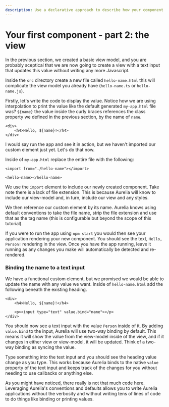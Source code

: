 ```yaml
---
description: Use a declarative approach to describe how your component should be rendered.
---
```


# Your first component - part 2: the view

In the previous section, we created a basic view model, and you are probably sceptical that we are now going to create a view with a text input that updates this value without writing any more Javascript.

Inside the `src` directory create a new file called `hello-name.html` this will complicate the view model you already have \(`hello-name.ts` or `hello-name.js`\).

Firstly, let's write the code to display the value. Notice how we are using interpolation to print the value like the default generated `my-app.html` file was? `${name}` the value inside the curly braces references the class property we defined in the previous section, by the name of `name`.

```markup
<div>
    <h4>Hello, ${name}!</h4>
</div>
```

I would say run the app and see it in action, but we haven't imported our custom element just yet. Let's do that now.

Inside of `my-app.html` replace the entire file with the following:

```markup
<import from="./hello-name"></import>

<hello-name></hello-name>
```

We use the `import` element to include our newly created component. Take note there is a lack of file extension. This is because Aurelia will know to include our view-model and, in turn, include our view and any styles.

We then reference our custom element by its name. Aurelia knows using default conventions to take the file name, strip the file extension and use that as the tag name \(this is configurable but beyond the scope of this tutorial\).

If you were to run the app using `npm start` you would then see your application rendering your new component. You should see the text, `Hello, Person!` rendering in the view. Once you have the app running, leave it running as any changes you make will automatically be detected and re-rendered.

### Binding the name to a text input

We have a functional custom element, but we promised we would be able to update the name with any value we want. Inside of `hello-name.html` add the following beneath the existing heading. 

```markup
<div>
    <h4>Hello, ${name}!</h4>
    
    <p><input type="text" value.bind="name"></p>
</div>
```

You should now see a text input with the value `Person` inside of it. By adding `value.bind` to the input, Aurelia will use two-way binding by default. This means it will show the value from the view-model inside of the view, and if it changes in either view or view-model, it will be updated. Think of a two-way binding as syncing the value.

Type something into the text input and you should see the heading value change as you type. This works because Aurelia binds to the native `value` property of the text input and keeps track of the changes for you without needing to use callbacks or anything else.

As you might have noticed, there really is not that much code here. Leveraging Aurelia's conventions and defaults allows you to write Aurelia applications without the verbosity and without writing tens of lines of code to do things like binding or printing values.

